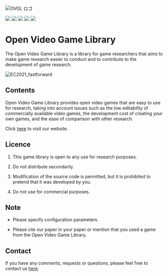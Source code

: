 ![OVGL ロゴ](https://user-images.githubusercontent.com/77042312/187063250-52b8f499-a464-4c04-ab7c-8eeccc65bcaa.png)

![](https://img.shields.io/github/issues/KazuyaIida/OpenVideoGameLibrary) ![](https://img.shields.io/github/forks/KazuyaIida/OpenVideoGameLibrary) ![](https://img.shields.io/github/stars/KazuyaIida/OpenVideoGameLibrary) ![](https://img.shields.io/github/license/KazuyaIida/OpenVideoGameLibrary) ![](https://img.shields.io/twitter/url?url=https%3A%2F%2Fgithub.com%2FKazuyaIida%2FOpenVideoGameLibrary)

# Open Video Game Library

The Open Video Game Library is a library for game researchers that aims to make game research easier to conduct and to contribute to the development of game research.

![EC2021_fastforward](https://user-images.githubusercontent.com/77042312/187063347-6e3c36b4-892e-4b79-9a76-623ff05a02cd.gif)

## Contents

Open Video Game Library provides open video games that are easy to use for research, taking into account issues such as the low editability of commercially available video games, the development cost of creating your own games, and the ease of comparison with other research.

Click [here](https://open-video-game-library.github.io/info/about/) to visit our website.

## Licence

1. This game library is open to any use for research purposes.

2. Do not distribute secondarily.

3. Modification of the source code is permitted, but it is prohibited to pretend that it was developed by you.

4. Do not use for commercial purposes.

## Note

- Please specify configuration parameters.

- Please cite our paper in your paper or mention that you used a game from the Open Video Game Library.

## Contact

If you have any comments, requests or questions, please feel free to contact us [here](https://open-video-game-library.github.io/info/contact/).

